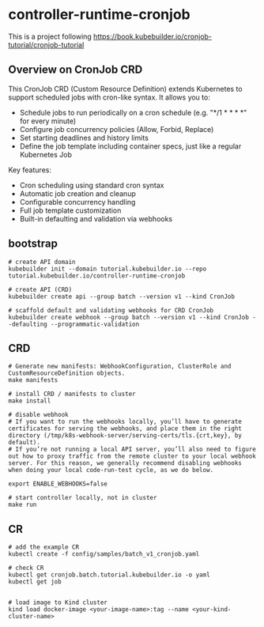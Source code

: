 # controller-runtime-cronjob
This is a project following https://book.kubebuilder.io/cronjob-tutorial/cronjob-tutorial

## Overview on CronJob CRD

This CronJob CRD (Custom Resource Definition) extends Kubernetes to support scheduled jobs with cron-like syntax. It allows you to:

- Schedule jobs to run periodically on a cron schedule (e.g. "*/1 * * * *" for every minute)
- Configure job concurrency policies (Allow, Forbid, Replace)
- Set starting deadlines and history limits
- Define the job template including container specs, just like a regular Kubernetes Job

Key features:
- Cron scheduling using standard cron syntax
- Automatic job creation and cleanup
- Configurable concurrency handling
- Full job template customization
- Built-in defaulting and validation via webhooks



## bootstrap
```
# create API domain
kubebuilder init --domain tutorial.kubebuilder.io --repo tutorial.kubebuilder.io/controller-runtime-cronjob

# create API (CRD)
kubebuilder create api --group batch --version v1 --kind CronJob

# scaffold default and validating webhooks for CRD CronJob 
kubebuilder create webhook --group batch --version v1 --kind CronJob --defaulting --programmatic-validation
```


## CRD
```
# Generate new manifests: WebhookConfiguration, ClusterRole and CustomResourceDefinition objects.
make manifests

# install CRD / manifests to cluster
make install

# disable webhook
# If you want to run the webhooks locally, you’ll have to generate certificates for serving the webhooks, and place them in the right directory (/tmp/k8s-webhook-server/serving-certs/tls.{crt,key}, by default).
# If you’re not running a local API server, you’ll also need to figure out how to proxy traffic from the remote cluster to your local webhook server. For this reason, we generally recommend disabling webhooks when doing your local code-run-test cycle, as we do below.

export ENABLE_WEBHOOKS=false

# start controller locally, not in cluster
make run

```

## CR
```
# add the example CR
kubectl create -f config/samples/batch_v1_cronjob.yaml

# check CR
kubectl get cronjob.batch.tutorial.kubebuilder.io -o yaml
kubectl get job


# load image to Kind cluster
kind load docker-image <your-image-name>:tag --name <your-kind-cluster-name>

```
